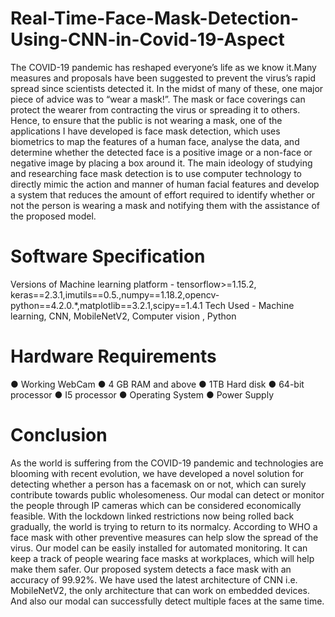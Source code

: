 # Real-Time-Face-Mask-Detection-Using-CNN-in-Covid-19-Aspect
The COVID-19 pandemic has reshaped everyone’s life as we know it.Many measures and proposals have been suggested to prevent the virus’s rapid spread since scientists detected it. In the midst of many of these, one major piece of advice was to “wear a mask!”. The mask or face coverings can protect the wearer from contracting the virus or spreading it to others. Hence, to ensure that the public is not wearing a mask, one of the applications I have developed is face mask detection, which uses biometrics to map the features of a human face, analyse the data, and determine whether the detected face is a positive image or a non-face or negative image by placing a box around it. The main ideology of studying and researching face mask detection is to use computer technology to directly mimic the action and manner of human facial features and develop a system that reduces the amount of effort required to identify whether or not the person is wearing a mask and notifying them with the assistance of the proposed model.


# Software Specification
Versions of Machine learning platform - tensorflow>=1.15.2, keras==2.3.1,imutils==0.5.,numpy==1.18.2,opencv-python==4.2.0.*,matplotlib==3.2.1,scipy==1.4.1
Tech Used - Machine learning, CNN, MobileNetV2, Computer vision , Python

# Hardware Requirements
● Working WebCam
● 4 GB RAM and above
● 1TB Hard disk
● 64-bit processor
● I5 processor
● Operating System
● Power Supply


# Conclusion
As the world is suffering from the COVID-19 pandemic and technologies are blooming
with recent evolution, we have developed a novel solution for detecting whether a person
has a facemask on or not, which can surely contribute towards public wholesomeness.
Our modal can detect or monitor the people through IP cameras which can be considered
economically feasible. With the lockdown linked restrictions now being rolled back
gradually, the world is trying to return to its normalcy. According to WHO a face mask
with other preventive measures can help slow the spread of the virus. Our model can
be easily installed for automated monitoring. It can keep a track of people wearing face
masks at workplaces, which will help make them safer. Our proposed system detects a
face mask with an accuracy of 99.92%. We have used the latest architecture of CNN i.e.
MobileNetV2, the only architecture that can work on embedded devices. And also our
modal can successfully detect multiple faces at the same time.
